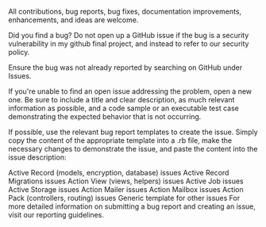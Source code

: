 All contributions, bug reports, bug fixes, documentation improvements, enhancements, and ideas are welcome.

Did you find a bug?
Do not open up a GitHub issue if the bug is a security vulnerability in my github final project, and instead to refer to our security policy.

Ensure the bug was not already reported by searching on GitHub under Issues.

If you're unable to find an open issue addressing the problem, open a new one. Be sure to include a title and clear description, as much relevant information as possible, and a code sample or an executable test case demonstrating the expected behavior that is not occurring.

If possible, use the relevant bug report templates to create the issue. Simply copy the content of the appropriate template into a .rb file, make the necessary changes to demonstrate the issue, and paste the content into the issue description:

Active Record (models, encryption, database) issues
Active Record Migrations issues
Action View (views, helpers) issues
Active Job issues
Active Storage issues
Action Mailer issues
Action Mailbox issues
Action Pack (controllers, routing) issues
Generic template for other issues
For more detailed information on submitting a bug report and creating an issue, visit our reporting guidelines.
